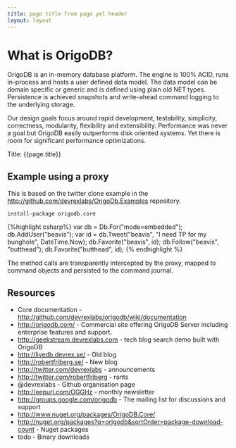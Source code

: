 ```yaml
---
title: page title from page yml header
layout: layout
---
```


# What is OrigoDB?
OrigoDB is an in-memory database platform. The engine is 100% ACID, runs in-process and hosts a user defined data model. The data model can be domain specific or generic and is defined using plain old NET types. Persistence is achieved snapshots and write-ahead command logging to the underlying storage.

Our design goals focus around rapid development, testability, simplicity, correctness, modularity, flexibility and extensibility. Performance was never a goal but OrigoDB easily outperforms disk oriented systems. Yet there is room for significant performance optimizations.
 
 Title: {{page.title}}
 
## Example using a proxy
This is based on the twitter clone example in the http://github.com/devrexlabs/OrigoDb.Examples repository.
```
install-package origodb.core
```

{%highlight csharp%}
   var db = Db.For<TwitterVerse>("mode=embedded");
   db.AddUser("beavis");
   var id = db.Tweet("beavis", "I need TP for my bunghole", DateTime.Now);
   db.Favorite("beavis", id);
   db.Follow("beavis", "butthead");
   db.Favorite("butthead", id);
{% endhighlight %}

The method calls are transparently intercepted by the proxy, mapped to command objects
and persisted to the command journal.

## Resources
* Core documentation - http://github.com/devrexlabs/origodb/wiki/documentation
* http://origodb.com/ - Commercial site offering OrigoDB Server including enterprise features and support.
* http://geekstream.devrexlabs.com - tech blog search demo built with OrigoDB
* http://livedb.devrex.se/ - Old blog
* http://robertfriberg.se/ - New blog
* http://twitter.com/devrexlabs - announcements
* http://twitter.com/robertfriberg - rants
* @devrexlabs - Github organisation page
* http://eepurl.com/OGGHz - monthly newsletter
* http://groups.google.com/origodb - The mailing list for discussions and support
* http://www.nuget.org/packages/OrigoDB.Core/
* http://nuget.org/packages?q=origodb&sortOrder=package-download-count - Nuget packages
* todo - Binary downloads
